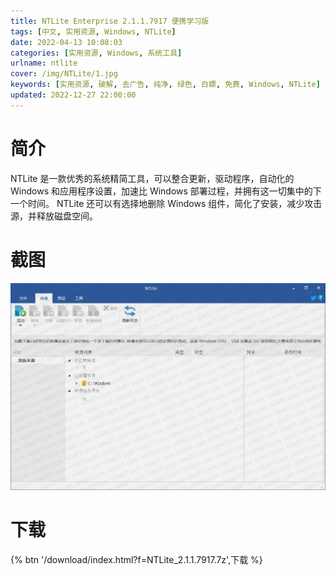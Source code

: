 ```yaml
---
title: NTLite Enterprise 2.1.1.7917 便携学习版
tags: [中文, 实用资源, Windows, NTLite]
date: 2022-04-13 10:08:03
categories: [实用资源, Windows, 系统工具]
urlname: ntlite
cover: /img/NTLite/1.jpg
keywords: [实用资源, 破解, 去广告, 纯净, 绿色, 白嫖, 免费, Windows, NTLite]
updated: 2022-12-27 22:00:00
---
```


# 简介

NTLite 是一款优秀的系统精简工具，可以整合更新，驱动程序，自动化的 Windows 和应用程序设置，加速比 Windows 部署过程，并拥有这一切集中的下一个时间。 NTLite 还可以有选择地删除 Windows 组件，简化了安装，减少攻击源，并释放磁盘空间。

# 截图

![](/img/NTLite/2.jpg)

# 下载

{% btn '/download/index.html?f=NTLite_2.1.1.7917.7z',下载 %}
